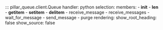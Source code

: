 ::: pillar_queue.client.Queue
    handler: python
    selection: 
        members:
            - __init__
            - __len__
            - __getitem__
            - __setitem__
            - __delitem__
            - receive_message
            - receive_messages
            - wait_for_message
            - send_message
            - purge
    rendering: 
        show_root_heading: false
        show_source: false